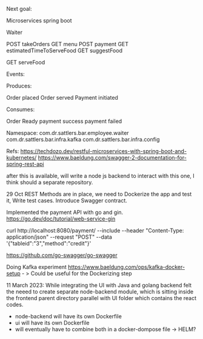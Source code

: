 Next goal:

Microservices spring boot 

Waiter

POST takeOrders
GET menu
POST payment
GET estimatedTimeToServeFood
GET suggestFood

GET serveFood

Events:

Produces:

Order placed
Order served
Payment initiated


Consumes:

Order Ready
payment success
payment failed

Namespace:
com.dr.sattlers.bar.employee.waiter
com.dr.sattlers.bar.infra.kafka
com.dr.sattlers.bar.infra.config

Refs:
https://techdozo.dev/restful-microservices-with-spring-boot-and-kubernetes/
https://www.baeldung.com/swagger-2-documentation-for-spring-rest-api

after this is available, will write a node js backend to interact with this one, I think should a separate repository.

29 Oct
REST Methods are in place, we need to Dockerize the app and test it, Write test cases. Introduce Swagger contract.

Implemented the payment API with go and gin.
https://go.dev/doc/tutorial/web-service-gin

curl http://localhost:8080/payment/ --include --header "Content-Type: application/json" --request "POST" --data '{"tableid":"3","method":"credit"}'

https://github.com/go-swagger/go-swagger

Doing Kafka experiment
https://www.baeldung.com/ops/kafka-docker-setup - > Could be useful for the Dockerizing step  

11 March 2023:
While integrating the UI with Java and golang backend felt the neeed to create separate node-backend module, which is sitting inside the frontend parent directory parallel with UI folder which contains the react codes.

- node-backend will have its own Dockerfile
- ui will have its own Dockerfile
- will eventually have to combine both in a docker-dompose file -> HELM? 